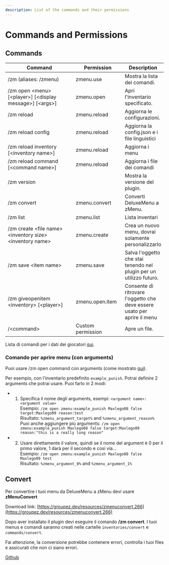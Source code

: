 ```yaml
---
description: List of the commands and their permissions
---
```


# Commands and Permissions

## Commands

<table data-full-width="true"><thead><tr><th width="409.9844776750376">Command</th><th width="160.56947162426616">Permission</th><th>Description</th></tr></thead><tbody><tr><td>/zm (aliases: /zmenu)</td><td>zmenu.use</td><td>Mostra la lista dei comandi.</td></tr><tr><td>/zm open &#x3C;menu> [&#x3C;player>] [&#x3C;display message>] [&#x3C;args>]</td><td>zmenu.open</td><td>Apri l'inventario specificato.</td></tr><tr><td>/zm reload</td><td>zmenu.reload</td><td>Aggiorna le configurazioni.</td></tr><tr><td>/zm reload config</td><td>zmenu.reload</td><td>Aggiorna la config.json e i file linguistici</td></tr><tr><td>/zm reload inventory [&#x3C;inventory name>]</td><td>zmenu.reload</td><td>Aggiorna i menu</td></tr><tr><td>/zm reload command [&#x3C;command name>]</td><td>zmenu.reload</td><td>Aggiorna i file dei comandi</td></tr><tr><td>/zm version</td><td></td><td>Mostra la versione del plugin.</td></tr><tr><td>/zm convert</td><td>zmenu.convert</td><td>Converti DeluxeMenu a zMenu.</td></tr><tr><td>/zm list</td><td>zmenu.list</td><td>Lista inventari</td></tr><tr><td>/zm create &#x3C;file name> &#x3C;inventory size> &#x3C;inventory name></td><td>zmenu.create</td><td>Crea un nuovo menu, dovrai solamente personalizzarlo</td></tr><tr><td>/zm save &#x3C;item name></td><td>zmenu.save</td><td>Salva l'oggetto che stai tenendo nel plugin per un utilizzo futuro.</td></tr><tr><td>/zm giveopenitem &#x3C;inventory> [&#x3C;player>]</td><td>zmenu.open.item</td><td>Consente di ritrovare l'oggetto che deve essere usato per aprire il menu</td></tr><tr><td>/&#x3C;command></td><td>Custom permission</td><td>Apre un file.</td></tr></tbody></table>

Lista di comandi per i dati dei giocatori [qui](player-data.md).

### Comando per aprire menu (con arguments)

Puoi usare /zm open command con arguments (come mostrato [qui](commands.md#informations)).

Per esempio, con l'inventario predefinito `example_punish`. Potrai definire 2 arguments che potrai usare. Puoi farlo in 2 modi:

* 1. Specifica il nome degli arguments, esempi: `<argument name>:<argument value>`\
  Esempio: `/zm open zmenu:example_punish Maxlego08 false target:Maxlego09 reason:test`\
  Risultato: `%zmenu_argument_target%` and `%zmenu_argument_reason%`\
  Puoi anche aggiungere più arguments: `/zm open zmenu:example_punish Maxlego08 false target:Maxlego09 reason:"this is a really long reason"`
* 2. Usare direttamente il valore, quindi se il nome del argument è 0 per il primo valore, 1 darà per il secondo e cosi via...\
  Esempio: `/zm open zmenu:example_punish Maxlego08 false Maxlego09 test`\
  Risultato: `%zmenu_argument_0%` and `%zmenu_argument_1%`

## Convert

Per convertire i tuoi menu da DeluxeMenu a zMenu devi usare **zMenuConvert**

Download link: [https://groupez.dev/resources/zmenuconvert.266](https://groupez.dev/resources/zmenuconvert.266)

Dopo aver installato il plugin devi eseguire il comando **/zm convert**. I tuoi menus e comandi saranno creati nelle cartelle `inventories/convert` e `commands/convert`.

Fai attenzione, la conversione potrebbe contenere errori, controlla i tuoi files e assicurati che non ci siano errori.&#x20;

[Github](https://github.com/Maxlego08/zMenuConvert)
